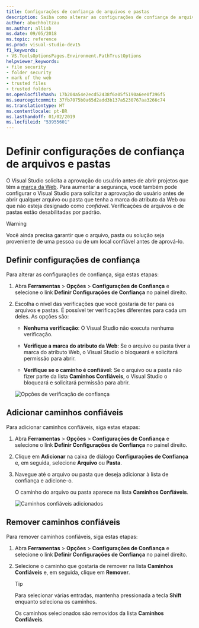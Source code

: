 ```yaml
---
title: Configurações de confiança de arquivos e pastas
description: Saiba como alterar as configurações de confiança de arquivos e pastas para proteger o Visual Studio.
author: abuchholtzau
ms.author: allisb
ms.date: 09/05/2018
ms.topic: reference
ms.prod: visual-studio-dev15
f1_keywords:
- VS.ToolsOptionsPages.Environment.PathTrustOptions
helpviewer_keywords:
- file security
- folder security
- mark of the web
- trusted files
- trusted folders
ms.openlocfilehash: 17b204a54e2ecd52438f6a05f5190a6ee0f396f5
ms.sourcegitcommit: 37fb7075b0a65d2add3b137a5230767aa3266c74
ms.translationtype: HT
ms.contentlocale: pt-BR
ms.lasthandoff: 01/02/2019
ms.locfileid: "53955601"
---
```

# <a name="configure-trust-settings-for-files-and-folders"></a>Definir configurações de confiança de arquivos e pastas

O Visual Studio solicita a aprovação do usuário antes de abrir projetos que têm a [marca da Web](/previous-versions/windows/internet-explorer/ie-developer/compatibility/ms537628(v=vs.85)). Para aumentar a segurança, você também pode configurar o Visual Studio para solicitar a aprovação do usuário antes de abrir qualquer arquivo ou pasta que tenha a marca do atributo da Web ou que não esteja designado como *confiável*. Verificações de arquivos e de pastas estão desabilitadas por padrão.

> [!WARNING]
> Você ainda precisa garantir que o arquivo, pasta ou solução seja proveniente de uma pessoa ou de um local confiável antes de aprová-lo.

## <a name="configure-trust-settings"></a>Definir configurações de confiança

Para alterar as configurações de confiança, siga estas etapas:

1. Abra **Ferramentas** > **Opções** > **Configurações de Confiança** e selecione o link **Definir Configurações de Confiança** no painel direito.

2. Escolha o nível das verificações que você gostaria de ter para os arquivos e pastas. É possível ter verificações diferentes para cada um deles. As opções são:

   * **Nenhuma verificação**: O Visual Studio não executa nenhuma verificação.

   * **Verifique a marca do atributo da Web**: Se o arquivo ou pasta tiver a marca do atributo Web, o Visual Studio o bloqueará e solicitará permissão para abrir.

   * **Verifique se o caminho é confiável**: Se o arquivo ou a pasta não fizer parte da lista **Caminhos Confiáveis**, o Visual Studio o bloqueará e solicitará permissão para abrir.

   ![Opções de verificação de confiança](media/trust-settings.png)

## <a name="add-trusted-paths"></a>Adicionar caminhos confiáveis

Para adicionar caminhos confiáveis, siga estas etapas:

1. Abra **Ferramentas** > **Opções** > **Configurações de Confiança** e selecione o link **Definir Configurações de Confiança** no painel direito.

2. Clique em **Adicionar** na caixa de diálogo **Configurações de Confiança** e, em seguida, selecione **Arquivo** ou **Pasta**.

3. Navegue até o arquivo ou pasta que deseja adicionar à lista de confiança e adicione-o.

   O caminho do arquivo ou pasta aparece na lista **Caminhos Confiáveis**.

   ![Caminhos confiáveis adicionados](media/trusted-paths.png)

## <a name="remove-trusted-paths"></a>Remover caminhos confiáveis

Para remover caminhos confiáveis, siga estas etapas:

1. Abra **Ferramentas** > **Opções** > **Configurações de Confiança** e selecione o link **Definir Configurações de Confiança** no painel direito.

2. Selecione o caminho que gostaria de remover na lista **Caminhos Confiáveis** e, em seguida, clique em **Remover**.

   > [!TIP]
   > Para selecionar várias entradas, mantenha pressionada a tecla **Shift** enquanto seleciona os caminhos.

   Os caminhos selecionados são removidos da lista **Caminhos Confiáveis**.

